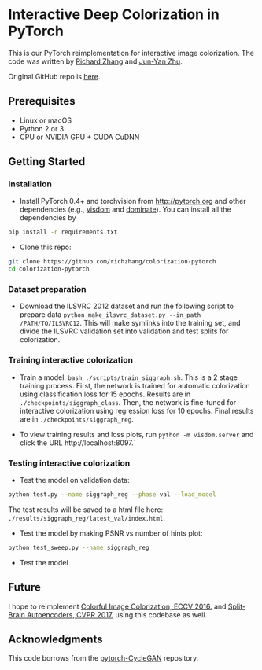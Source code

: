 # Interactive Deep Colorization in PyTorch

This is our PyTorch reimplementation for interactive image colorization. The code was written by [Richard Zhang](https://github.com/richzhang) and [Jun-Yan Zhu](https://github.com/junyanz).

Original GitHub repo is [here](https://richzhang.github.io/ideepcolor/).

## Prerequisites
- Linux or macOS
- Python 2 or 3
- CPU or NVIDIA GPU + CUDA CuDNN

## Getting Started
### Installation
- Install PyTorch 0.4+ and torchvision from http://pytorch.org and other dependencies (e.g., [visdom](https://github.com/facebookresearch/visdom) and [dominate](https://github.com/Knio/dominate)). You can install all the dependencies by
```bash
pip install -r requirements.txt
```
- Clone this repo:
```bash
git clone https://github.com/richzhang/colorization-pytorch
cd colorization-pytorch
```

### Dataset preparation
- Download the ILSVRC 2012 dataset and run the following script to prepare data
```python make_ilsvrc_dataset.py --in_path /PATH/TO/ILSVRC12```. This will make symlinks into the training set, and divide the ILSVRC validation set into validation and test splits for colorization.

### Training interactive colorization
- Train a model: ```bash ./scripts/train_siggraph.sh```. This is a 2 stage training process. First, the network is trained for automatic colorization using classification loss for 15 epochs. Results are in `./checkpoints/siggraph_class`. Then, the network is fine-tuned for interactive colorization using regression loss for 10 epochs. Final results are in `./checkpoints/siggraph_reg`.

- To view training results and loss plots, run `python -m visdom.server` and click the URL http://localhost:8097.`

### Testing interactive colorization
- Test the model on validation data:
```bash
python test.py --name siggraph_reg --phase val --load_model
```
The test results will be saved to a html file here: `./results/siggraph_reg/latest_val/index.html`.

- Test the model by making PSNR vs number of hints plot:
```bash
python test_sweep.py --name siggraph_reg 
```

- Test the model 

## Future

I hope to reimplement [Colorful Image Colorization, ECCV 2016.]() and [Split-Brain Autoencoders, CVPR 2017.]() using this codebase as well.

## Acknowledgments
This code borrows from the [pytorch-CycleGAN](https://github.com/junyanz/pytorch-CycleGAN-and-pix2pix) repository.
